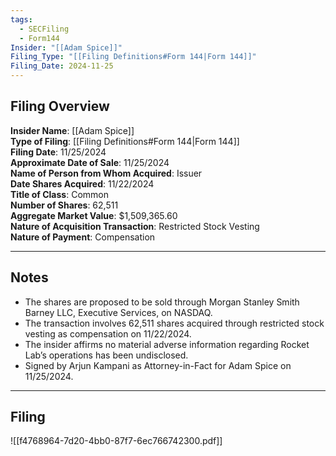 ```yaml
---
tags:
  - SECFiling
  - Form144
Insider: "[[Adam Spice]]"
Filing_Type: "[[Filing Definitions#Form 144|Form 144]]"
Filing_Date: 2024-11-25
---
```

## Filing Overview

**Insider Name**: [[Adam Spice]]  
**Type of Filing**: [[Filing Definitions#Form 144|Form 144]]  
**Filing Date**: 11/25/2024  
**Approximate Date of Sale**: 11/25/2024  
**Name of Person from Whom Acquired**: Issuer  
**Date Shares Acquired**: 11/22/2024  
**Title of Class**: Common  
**Number of Shares**: 62,511  
**Aggregate Market Value**: $1,509,365.60  
**Nature of Acquisition Transaction**: Restricted Stock Vesting  
**Nature of Payment**: Compensation

---
## Notes

- The shares are proposed to be sold through Morgan Stanley Smith Barney LLC, Executive Services, on NASDAQ.
- The transaction involves 62,511 shares acquired through restricted stock vesting as compensation on 11/22/2024.
- The insider affirms no material adverse information regarding Rocket Lab’s operations has been undisclosed.
- Signed by Arjun Kampani as Attorney-in-Fact for Adam Spice on 11/25/2024.

----
## Filing

![[f4768964-7d20-4bb0-87f7-6ec766742300.pdf]]
